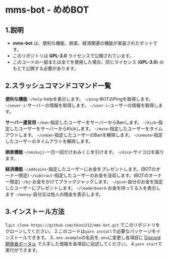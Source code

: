 # mms-bot - めめBOT

## 1.説明
- **mms-bot** は、便利な機能、娯楽、経済関連の機能が実装されたボットです。
- このリポジトリは **GPL-3.0** ライセンスで公開されています。
- このコードの一部または全てを使用した場合、同じライセンス (**GPL-3.0**) のもとで公開する必要があります。

## 2.スラッシュコマンドコマンド一覧
**便利な機能**
-`/help`-helpを表示します。
-`/ping`-BOTのPingを取得します。
-`/sever-i`-サーバーの情報を取得します。
-`/user-i`-ユーザーの情報を取得します。

**サーバー運営用**
-`/ban`-指定したユーザーをサーバーからBanします。
-`/kick`-指定したユーザーをサーバーからKickします。
-`/mute`-指定したユーザーをタイムアウトします。
-`/unban`-指定したユーザーのBanを解除します。
-`/unmute`-指定したユーザーのタイムアウトを解除します。

**娯楽機能**
-`/omikuji`-一日一回だけおみくじを引けます。
-`/dice`-サイコロを振ります。

**経済機能**
-`/addcoins`-指定したユーザーにお金をプレゼントします。(BOTのオーナー限定)
-`/subtract`-指定したユーザーのお金を没収します。(BOTのオーナー限定)
-`/bj`-お金をかけてブラックジャックします。
-`/give`-自分のお金を指定したユーザーにプレゼントします。
-`/leaderboard`-お金を持ってる人を表示します
-`/money`-自分又は他人の残金を表示します。


## 3.インストール方法
1.`git clone https://github.com/tkun1212/mms-bot.git` でこのリポジトリをクローンしてください。
2.このコードは`yarn install`で必要なパッケージをインストールできます。
3.`.env.example`の名前を`.env`に変更し各項目に [Discord開発者ポータル](https://discord.com/developers/applications) で入手した情報を各項目に記述してください。
4.`yarn start`で実行ができます。
